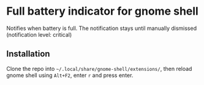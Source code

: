 # Full battery indicator for gnome shell

Notifies when battery is full. The notification stays until manually dismissed
(notification level: critical)

## Installation

Clone the repo into `~/.local/share/gnome-shell/extensions/`, then reload gnome
shell using `Alt+F2`, enter `r` and press enter.
